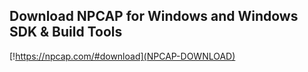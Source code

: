 ## Download NPCAP for Windows and Windows SDK & Build Tools

[!https://npcap.com/#download](NPCAP-DOWNLOAD)
